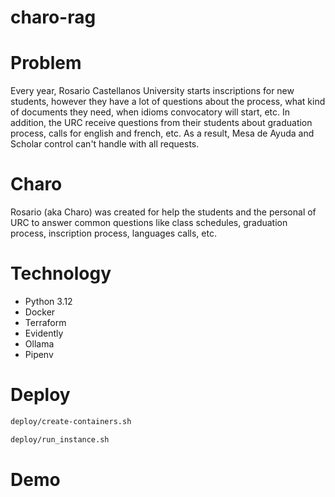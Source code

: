 # charo-rag

# Problem

Every year, Rosario Castellanos University starts inscriptions for new students, however
they have a lot of questions about the process, what kind of documents they need, when idioms convocatory will start, etc. In addition, the URC receive questions from their students about graduation process, calls for english and french, etc. As a result, Mesa de Ayuda and Scholar control can't handle with all requests.

# Charo

Rosario (aka Charo) was created for help the students and the personal of URC to answer common questions like class schedules, graduation process, inscription process, languages calls, etc.

# Technology

- Python 3.12
- Docker
- Terraform
- Evidently
- Ollama
- Pipenv

# Deploy

```sh
deploy/create-containers.sh

deploy/run_instance.sh
```

# Demo

